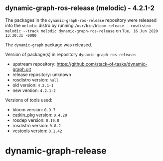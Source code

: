## dynamic-graph-ros-release (melodic) - 4.2.1-2

The packages in the `dynamic-graph-ros-release` repository were released into the `melodic` distro by running `/usr/bin/bloom-release --rosdistro melodic --track melodic dynamic-graph-ros-release` on `Tue, 16 Jun 2020 13:30:31 -0000`

The `dynamic-graph` package was released.

Version of package(s) in repository `dynamic-graph-ros-release`:

- upstream repository: https://github.com/stack-of-tasks/dynamic-graph.git
- release repository: unknown
- rosdistro version: `null`
- old version: `4.2.1-1`
- new version: `4.2.1-2`

Versions of tools used:

- bloom version: `0.9.7`
- catkin_pkg version: `0.4.20`
- rosdep version: `0.19.0`
- rosdistro version: `0.8.2`
- vcstools version: `0.1.42`


# dynamic-graph-release
